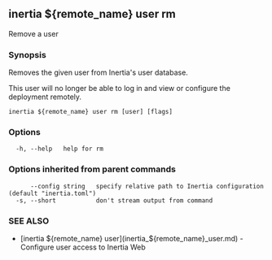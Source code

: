 ## inertia ${remote_name} user rm

Remove a user

### Synopsis

Removes the given user from Inertia's user database.

This user will no longer be able to log in and view or configure the deployment
remotely.

```
inertia ${remote_name} user rm [user] [flags]
```

### Options

```
  -h, --help   help for rm
```

### Options inherited from parent commands

```
      --config string   specify relative path to Inertia configuration (default "inertia.toml")
  -s, --short           don't stream output from command
```

### SEE ALSO

* [inertia ${remote_name} user](inertia_${remote_name}_user.md)	 - Configure user access to Inertia Web

